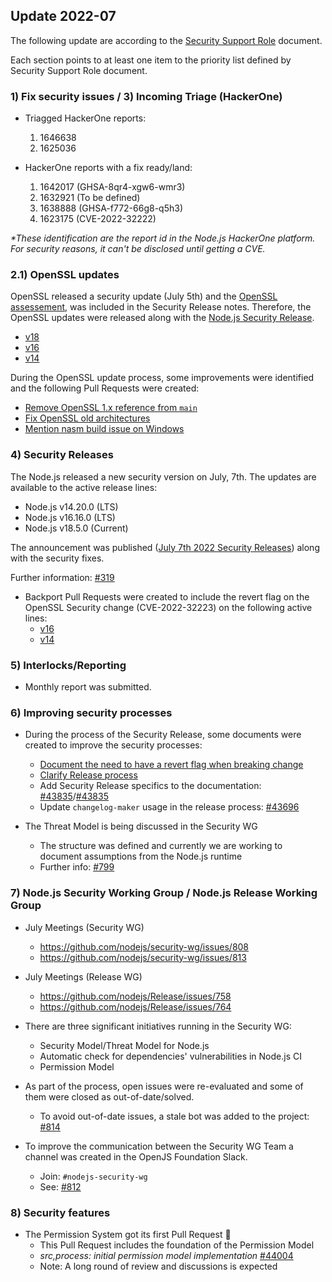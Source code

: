 ## Update 2022-07

The following update are according to the [Security Support Role](./security-support-role.md) document.

Each section points to at least one item to the priority list defined by Security Support Role document.

### 1) Fix security issues / 3) Incoming Triage (HackerOne)

* Triagged HackerOne reports:
  1) 1646638
  1) 1625036

* HackerOne reports with a fix ready/land:
  1) 1642017 (GHSA-8qr4-xgw6-wmr3)
  2) 1632921 (To be defined)
  3) 1638888 (GHSA-f772-66g8-q5h3)
  3) 1623175 (CVE-2022-32222)

_*These identification are the report id in the Node.js HackerOne platform. For security reasons, it can't be disclosed until getting a CVE._

### 2.1) OpenSSL updates

OpenSSL released a security update (July 5th) and the [OpenSSL assessement](https://nodejs.org/en/blog/vulnerability/july-2022-security-releases/#update-05-jul-2022-openssl-security-release-assessement),
was included in the Security Release notes. Therefore, the OpenSSL updates were released along with the [Node.js Security Release](https://nodejs.org/en/blog/vulnerability/july-2022-security-releases/).
  - [v18](https://github.com/nodejs/node/pull/43693)
  - [v16](https://github.com/nodejs/node/pull/43692)
  - [v14](https://github.com/nodejs/node/pull/43686)

During the OpenSSL update process, some improvements were identified and the following Pull Requests were created:
  - [Remove OpenSSL 1.x reference from `main`](https://github.com/nodejs/node/pull/43734)
  - [Fix OpenSSL old architectures](https://github.com/nodejs/node/pull/43735)
  - [Mention nasm build issue on Windows](https://github.com/nodejs/node/pull/43853)

### 4) Security Releases

The Node.js released a new security version on July, 7th. The updates are available to the active release lines:
- Node.js v14.20.0 (LTS)
- Node.js v16.16.0 (LTS)
- Node.js v18.5.0 (Current)

The announcement was published ([July 7th 2022 Security Releases](https://nodejs.org/en/blog/vulnerability/july-2022-security-releases/))
along with the security fixes.

Further information: [#319](https://github.com/nodejs-private/node-private/issues/319)

* Backport Pull Requests were created to include the revert flag on the OpenSSL Security change (CVE-2022-32223)
on the following active lines:
  * [v16](https://github.com/nodejs/node/pull/43892)
  * [v14](https://github.com/nodejs/node/pull/43782)

### 5) Interlocks/Reporting

- Monthly report was submitted.

### 6) Improving security processes

* During the process of the Security Release, some documents were created to improve the security processes:
  * [Document the need to have a revert flag when breaking change](https://github.com/nodejs/Release/pull/762)
  * [Clarify Release process](https://github.com/nodejs/node/pull/43739)
  * Add Security Release specifics to the documentation: [#43835](https://github.com/nodejs/node/pull/43695)/[#43835](https://github.com/nodejs/node/pull/43835)
  * Update `changelog-maker` usage in the release process: [#43696](https://github.com/nodejs/node/pull/43696)

* The Threat Model is being discussed in the Security WG
  * The structure was defined and currently we are working to document assumptions from the Node.js runtime
  * Further info: [#799](https://github.com/nodejs/security-wg/issues/799)

### 7) Node.js Security Working Group / Node.js Release Working Group

* July Meetings (Security WG)
  - https://github.com/nodejs/security-wg/issues/808
  - https://github.com/nodejs/security-wg/issues/813

* July Meetings (Release WG)
  - https://github.com/nodejs/Release/issues/758
  - https://github.com/nodejs/Release/issues/764

* There are three significant initiatives running in the Security WG:
  - Security Model/Threat Model for Node.js
  - Automatic check for dependencies' vulnerabilities in Node.js CI
  - Permission Model

* As part of the process, open issues were re-evaluated and some of them were closed as out-of-date/solved.
  * To avoid out-of-date issues, a stale bot was added to the project: [#814](https://github.com/nodejs/security-wg/pull/814)

* To improve the communication between the Security WG Team a channel was created in the OpenJS Foundation Slack.
  * Join: `#nodejs-security-wg`
  * See: [#812](https://github.com/nodejs/security-wg/issues/812)

### 8) Security features

* The Permission System got its first Pull Request 🎉
  * This Pull Request includes the foundation of the Permission Model
  * _src,process: initial permission model implementation_ [#44004](https://github.com/nodejs/node/pull/44004)
  * Note: A long round of review and discussions is expected
